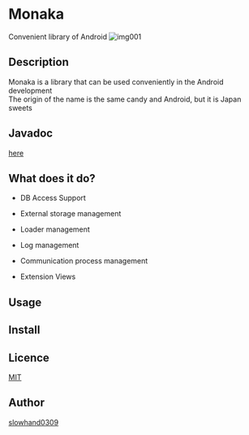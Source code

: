 # Monaka
Convenient library of Android
![img001](http://slowhand0309.github.io/images/monaka/monaka.png)

## Description
Monaka is a library that can be used conveniently in the Android development<br />
The origin of the name is the same candy and Android, but it is Japan sweets

## Javadoc

[here](http://slowhand0309.github.io/Monaka)

## What does it do?

* DB Access Support

* External storage management

* Loader management

* Log management

* Communication process management

* Extension Views

## Usage

## Install

## Licence

[MIT](https://github.com/tcnksm/tool/blob/master/LICENCE)

## Author

[slowhand0309](https://github.com/Slowhand0309)
